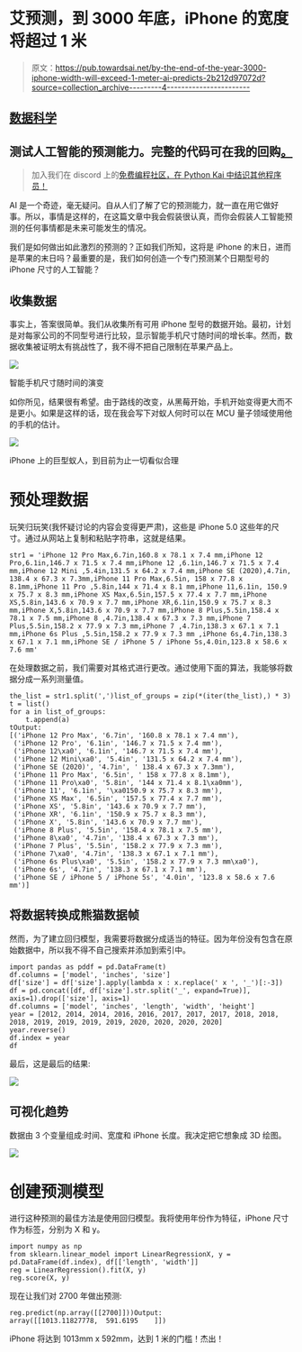# 艾预测，到 3000 年底，iPhone 的宽度将超过 1 米

> 原文：<https://pub.towardsai.net/by-the-end-of-the-year-3000-iphone-width-will-exceed-1-meter-ai-predicts-2b212d97072d?source=collection_archive---------4----------------------->

## [数据科学](https://towardsai.net/p/category/data-science)

## 测试人工智能的预测能力。完整的代码可在我的回购[。](https://github.com/arditoibryan/Projects/blob/master/20211118_phone_size/phone_size_fun.ipynb)

> 加入我们在 discord 上的[免费编程社区，在 Python Kai 中结识其他程序员！](https://discord.com/invite/dG2D2zXeXB)

AI 是一个奇迹，毫无疑问。自从人们了解了它的预测能力，就一直在用它做好事。所以，事情是这样的，在这篇文章中我会假装很认真，而你会假装人工智能预测的任何事情都是未来可能发生的情况。

我们是如何做出如此激烈的预测的？正如我们所知，这将是 iPhone 的末日，进而是苹果的末日吗？最重要的是，我们如何创造一个专门预测某个日期型号的 iPhone 尺寸的人工智能？

## 收集数据

事实上，答案很简单。我们从收集所有可用 iPhone 型号的数据开始。最初，计划是对每家公司的不同型号进行比较，显示智能手机尺寸随时间的增长率。然而，数据收集被证明太有挑战性了，我不得不把自己限制在苹果产品上。

![](img/1a748abaa2891c420ab25ad9942a5241.png)

智能手机尺寸随时间的演变

如你所见，结果很有希望。由于路线的改变，从黑莓开始，手机开始变得更大而不是更小。如果是这样的话，现在我会写下对蚁人何时可以在 MCU 量子领域使用他的手机的估计。

![](img/9fecec17a310b1f900d396b4cab91843.png)

iPhone 上的巨型蚁人，到目前为止一切看似合理

# 预处理数据

玩笑归玩笑(我怀疑讨论的内容会变得更严肃)，这些是 iPhone 5.0 这些年的尺寸。通过从网站上复制和粘贴字符串，这就是结果。

```
str1 = 'iPhone 12 Pro Max,6.7in,160.8 x 78.1 x 7.4 mm,iPhone 12 Pro,6.1in,146.7 x 71.5 x 7.4 mm,iPhone 12 ,6.1in,146.7 x 71.5 x 7.4 mm,iPhone 12 Mini ,5.4in,131.5 x 64.2 x 7.4 mm,iPhone SE (2020),4.7in, 138.4 x 67.3 x 7.3mm,iPhone 11 Pro Max,6.5in, 158 x 77.8 x 8.1mm,iPhone 11 Pro ,5.8in,144 x 71.4 x 8.1 mm,iPhone 11,6.1in, 150.9 x 75.7 x 8.3 mm,iPhone XS Max,6.5in,157.5 x 77.4 x 7.7 mm,iPhone XS,5.8in,143.6 x 70.9 x 7.7 mm,iPhone XR,6.1in,150.9 x 75.7 x 8.3 mm,iPhone X,5.8in,143.6 x 70.9 x 7.7 mm,iPhone 8 Plus,5.5in,158.4 x 78.1 x 7.5 mm,iPhone 8 ,4.7in,138.4 x 67.3 x 7.3 mm,iPhone 7 Plus,5.5in,158.2 x 77.9 x 7.3 mm,iPhone 7 ,4.7in,138.3 x 67.1 x 7.1 mm,iPhone 6s Plus ,5.5in,158.2 x 77.9 x 7.3 mm ,iPhone 6s,4.7in,138.3 x 67.1 x 7.1 mm,iPhone SE / iPhone 5 / iPhone 5s,4.0in,123.8 x 58.6 x 7.6 mm'
```

在处理数据之前，我们需要对其格式进行更改。通过使用下面的算法，我能够将数据分成一系列测量值。

```
the_list = str1.split(',')list_of_groups = zip(*(iter(the_list),) * 3)
t = list()
for a in list_of_groups:
    t.append(a)
tOutput:
[('iPhone 12 Pro Max', '6.7in', '160.8 x 78.1 x 7.4 mm'),
 ('iPhone 12 Pro', '6.1in', '146.7 x 71.5 x 7.4 mm'),
 ('iPhone 12\xa0', '6.1in', '146.7 x 71.5 x 7.4 mm'),
 ('iPhone 12 Mini\xa0', '5.4in', '131.5 x 64.2 x 7.4 mm'),
 ('iPhone SE (2020)', '4.7in', ' 138.4 x 67.3 x 7.3mm'),
 ('iPhone 11 Pro Max', '6.5in', ' 158 x 77.8 x 8.1mm'),
 ('iPhone 11 Pro\xa0', '5.8in', '144 x 71.4 x 8.1\xa0mm'),
 ('iPhone 11', '6.1in', '\xa0150.9 x 75.7 x 8.3 mm'),
 ('iPhone XS Max', '6.5in', '157.5 x 77.4 x 7.7 mm'),
 ('iPhone XS', '5.8in', '143.6 x 70.9 x 7.7 mm'),
 ('iPhone XR', '6.1in', '150.9 x 75.7 x 8.3 mm'),
 ('iPhone X', '5.8in', '143.6 x 70.9 x 7.7 mm'),
 ('iPhone 8 Plus', '5.5in', '158.4 x 78.1 x 7.5 mm'),
 ('iPhone 8\xa0', '4.7in', '138.4 x 67.3 x 7.3 mm'),
 ('iPhone 7 Plus', '5.5in', '158.2 x 77.9 x 7.3 mm'),
 ('iPhone 7\xa0', '4.7in', '138.3 x 67.1 x 7.1 mm'),
 ('iPhone 6s Plus\xa0', '5.5in', '158.2 x 77.9 x 7.3 mm\xa0'),
 ('iPhone 6s', '4.7in', '138.3 x 67.1 x 7.1 mm'),
 ('iPhone SE / iPhone 5 / iPhone 5s', '4.0in', '123.8 x 58.6 x 7.6 mm')]
```

## 将数据转换成熊猫数据帧

然而，为了建立回归模型，我需要将数据分成适当的特征。因为年份没有包含在原始数据中，所以我不得不自己搜索并添加到索引中。

```
import pandas as pddf = pd.DataFrame(t)
df.columns = ['model', 'inches', 'size']
df['size'] = df['size'].apply(lambda x : x.replace(' x ', '_')[:-3])
df = pd.concat([df, df['size'].str.split('_', expand=True)], axis=1).drop(['size'], axis=1)
df.columns = ['model', 'inches', 'length', 'width', 'height']
year = [2012, 2014, 2014, 2016, 2016, 2017, 2017, 2017, 2018, 2018, 2018, 2019, 2019, 2019, 2019, 2020, 2020, 2020, 2020]
year.reverse()
df.index = year
df
```

最后，这是最后的结果:

![](img/14ef17766e964fc0d0249ddffd4354fe.png)

## 可视化趋势

数据由 3 个变量组成:时间、宽度和 iPhone 长度。我决定把它想象成 3D 绘图。

![](img/0e9eb54ea3ade76d1827eb4d04c1aca6.png)

# 创建预测模型

进行这种预测的最佳方法是使用回归模型。我将使用年份作为特征，iPhone 尺寸作为标签，分别为 X 和 y。

```
import numpy as np
from sklearn.linear_model import LinearRegressionX, y = pd.DataFrame(df.index), df[['length', 'width']]
reg = LinearRegression().fit(X, y)
reg.score(X, y)
```

现在让我们对 2700 年做出预测:

```
reg.predict(np.array([[2700]]))Output:
array([[1013.11827778,  591.6195    ]])
```

iPhone 将达到 1013mm x 592mm，达到 1 米的门槛！杰出！